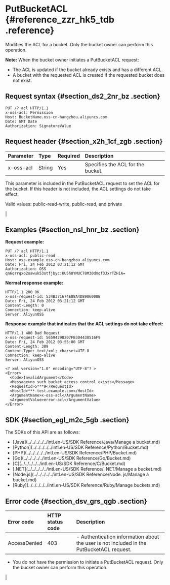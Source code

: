 # PutBucketACL {#reference_zzr_hk5_tdb .reference}

Modifies the ACL for a bucket. Only the bucket owner can perform this operation.

**Note:** When the bucket owner initiates a PutBucketACL request:

-   The ACL is updated if the bucket already exists and has a different ACL.
-   A bucket with the requested ACL is created if the requested bucket does not exist.

## Request syntax {#section_ds2_2nr_bz .section}

```
PUT /? acl HTTP/1.1
x-oss-acl: Permission
Host: BucketName.oss-cn-hangzhou.aliyuncs.com
Date: GMT Date
Authorization: SignatureValue
```

## Request header {#section_x2h_1cf_zgb .section}

|Parameter|Type|Required|Description|
|:--------|:---|:-------|:----------|
|x-oss-acl|String|Yes| Specifies the ACL for the bucket.

 This parameter is included in the PutBucketACL request to set the ACL for the bucket. If this header is not included, the ACL settings do not take effect.

 Valid values: public-read-write, public-read, and private

 |

## Examples {#section_nsl_hnr_bz .section}

**Request example:**

```
PUT /? acl HTTP/1.1
x-oss-acl: public-read
Host: oss-example.oss-cn-hangzhou.aliyuncs.com
Date: Fri, 24 Feb 2012 03:21:12 GMT
Authorization: OSS qn6qrrqxo2oawuk53otfjbyc:KU5h8YMUC78M30dXqf3JxrTZHiA=
```

**Normal response example:**

```
HTTP/1.1 200 OK
x-oss-request-id: 534B371674E88A4D8906008B
Date: Fri, 24 Feb 2012 03:21:12 GMT
Content-Length: 0
Connection: keep-alive
Server: AliyunOSS
```

**Response example that indicates that the ACL settings do not take effect:**

```
HTTP/1.1 400 Bad Request
x-oss-request-id: 56594298207FB304438516F9
Date: Fri, 24 Feb 2012 03:55:00 GMT
Content-Length: 309
Content-Type: text/xml; charset=UTF-8
Connection: keep-alive
Server: AliyunOSS

<? xml version="1.0" encoding="UTF-8"? >
<Error>
  <Code>InvalidArgument</Code>
  <Message>no such bucket access control exists</Message>
  <RequestId>5***9</RequestId>
  <HostId>***-test.example.com</HostId>
  <ArgumentName>x-oss-acl</ArgumentName>
  <ArgumentValue>error-acl</ArgumentValue>
</Error>
```

## SDK {#section_egl_m2c_5gb .section}

The SDKs of this API are as follows:

-   [Java](../../../../../intl.en-US/SDK Reference/Java/Manage a bucket.md)
-   [Python](../../../../../intl.en-US/SDK Reference/Python/Bucket.md)
-   [PHP](../../../../../intl.en-US/SDK Reference/PHP/Bucket.md)
-   [Go](../../../../../intl.en-US/SDK Reference/Go/Bucket.md)
-   [C](../../../../../intl.en-US/SDK Reference/C/Bucket.md)
-   [.NET](../../../../../intl.en-US/SDK Reference/. NET/Manage a bucket.md)
-   [Node.js](../../../../../intl.en-US/SDK Reference/Node. js/Manage a bucket.md)
-   [Ruby](../../../../../intl.en-US/SDK Reference/Ruby/Manage buckets.md)

## Error code {#section_dsv_grs_qgb .section}

|Error code|HTTP status code|Description|
|:---------|:---------------|:----------|
|AccessDenied|403| -   Authentication information about the user is not included in the PutBucketACL request.
-   You do not have the permission to initiate a PutBucketACL request. Only the bucket owner can perform this operation.

 |

